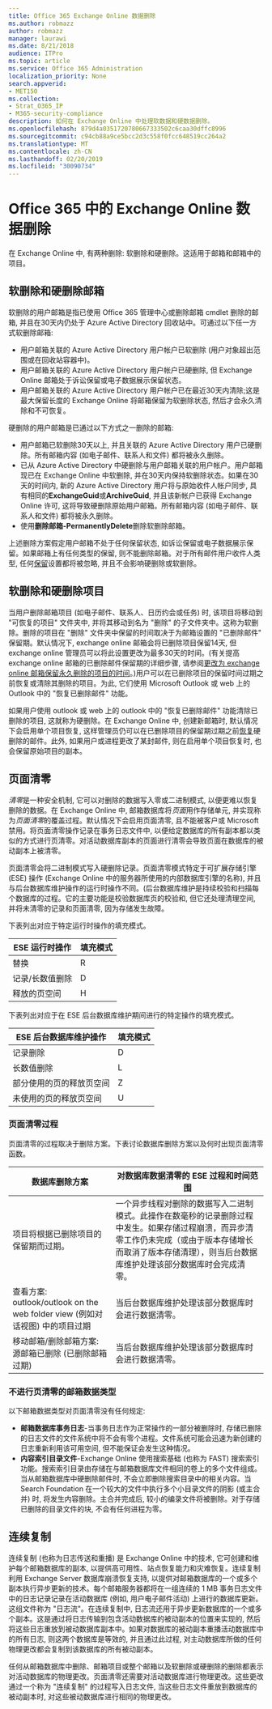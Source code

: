 ```yaml
---
title: Office 365 Exchange Online 数据删除
ms.author: robmazz
author: robmazz
manager: laurawi
ms.date: 8/21/2018
audience: ITPro
ms.topic: article
ms.service: Office 365 Administration
localization_priority: None
search.appverid:
- MET150
ms.collection:
- Strat_O365_IP
- M365-security-compliance
description: 如何在 Exchange Online 中处理软数据和硬数据删除。
ms.openlocfilehash: 879d4a0351720780667333502c6caa30dffc8996
ms.sourcegitcommit: c94cb88a9ce5bcc2d3c558f0fcc648519cc264a2
ms.translationtype: MT
ms.contentlocale: zh-CN
ms.lasthandoff: 02/20/2019
ms.locfileid: "30090734"
---
```

# <a name="exchange-online-data-deletion-in-office-365"></a>Office 365 中的 Exchange Online 数据删除
在 Exchange Online 中, 有两种删除: 软删除和硬删除。这适用于邮箱和邮箱中的项目。

## <a name="soft-deleted-and-hard-deleted-mailboxes"></a>软删除和硬删除邮箱
软删除的用户邮箱是指已使用 Office 365 管理中心或删除邮箱 cmdlet 删除的邮箱, 并且在30天内仍处于 Azure Active Directory 回收站中。可通过以下任一方式软删除邮箱:
- 用户邮箱关联的 Azure Active Directory 用户帐户已软删除 (用户对象超出范围或在回收站容器中)。
- 用户邮箱关联的 Azure Active Directory 用户帐户已硬删除, 但 Exchange Online 邮箱处于诉讼保留或电子数据展示保留状态。
- 用户邮箱关联的 Azure Active Directory 用户帐户已在最近30天内清除;这是最大保留长度的 Exchange Online 将邮箱保留为软删除状态, 然后才会永久清除和不可恢复。

硬删除的用户邮箱是已通过以下方式之一删除的邮箱:
- 用户邮箱已软删除30天以上, 并且关联的 Azure Active Directory 用户已硬删除。所有邮箱内容 (如电子邮件、联系人和文件) 都将被永久删除。
- 已从 Azure Active Directory 中硬删除与用户邮箱关联的用户帐户。用户邮箱现已在 Exchange Online 中软删除, 并在30天内保持软删除状态。如果在30天的时间内, 新的 Azure Active Directory 用户将与原始收件人帐户同步, 具有相同的**ExchangeGuid**或**ArchiveGuid**, 并且该新帐户已获得 Exchange Online 许可, 这将导致硬删除原始用户邮箱。所有邮箱内容 (如电子邮件、联系人和文件) 都将被永久删除。
- 使用**删除邮箱-PermanentlyDelete**删除软删除邮箱。

上述删除方案假定用户邮箱不处于任何保留状态, 如诉讼保留或电子数据展示保留。如果邮箱上有任何类型的保留, 则不能删除邮箱。对于所有邮件用户收件人类型, 任何[保留](https://support.office.com/article/manage-legal-investigations-in-office-365-2e5fbe9f-ee4d-4178-8ff8-4356bc1b168e?ui=en-US&rs=en-US&ad=US)设置都将被忽略, 并且不会影响硬删除或软删除。

## <a name="soft-deleted-and-hard-deleted-items"></a>软删除和硬删除项目
当用户删除邮箱项目 (如电子邮件、联系人、日历约会或任务) 时, 该项目将移动到 "可恢复的项目" 文件夹中, 并将其移动到名为 "删除" 的子文件夹中。这称为软删除。删除的项目在 "删除" 文件夹中保留的时间取决于为邮箱设置的 "已删除邮件" 保留期。默认情况下, exchange online 邮箱会将已删除项目保留14天, 但 exchange online 管理员可以将此设置更改为最多30天的时间。(有关提高 exchange online 邮箱的已删除邮件保留期的详细步骤, 请参阅[更改为 exchange online 邮箱保留永久删除的项目的时间](https://docs.microsoft.com/exchange/recipients-in-exchange-online/manage-user-mailboxes/change-deleted-item-retention)。)用户可以在已删除项目的保留时间过期之前恢复或清除其删除的项目。为此, 它们使用 Microsoft Outlook 或 web 上的 Outlook 中的 "恢复已删除邮件" 功能。

如果用户使用 outlook 或 web 上的 outlook 中的 "恢复已删除邮件" 功能清除已删除的项目, 这就称为硬删除。在 Exchange Online 中, 创建新邮箱时, 默认情况下会启用单个项目恢复, 这样管理员仍可以在已删除项目的保留期过期之前[恢复](https://docs.microsoft.com/Exchange/recipients/user-mailboxes/recover-deleted-messages)硬删除的邮件。此外, 如果用户或进程更改了某封邮件, 则在启用单个项目恢复时, 也会保留原始项目的副本。

## <a name="page-zeroing"></a>页面清零
*清零*是一种安全机制, 它可以对删除的数据写入零或二进制模式, 以便更难以恢复删除的数据。在 Exchange Online 中, 邮箱数据库将*页面*用作存储单元, 并实现称为*页面清零*的覆盖过程。默认情况下会启用页面清零, 且不能被客户或 Microsoft 禁用。将页面清零操作记录在事务日志文件中, 以便给定数据库的所有副本都以类似的方式进行页清零。对活动数据库副本的页面进行清零会导致页面在数据库的被动副本上被清零。

页面清零会将二进制模式写入硬删除记录。页面清零模式特定于可扩展存储引擎 (ESE) 操作 (Exchange Online 中的服务器所使用的内部数据库引擎的名称), 并且与后台数据库维护操作的运行时操作不同。(后台数据库维护是持续校验和扫描每个数据库的过程。它的主要功能是校验数据库页的校验和, 但它还处理清理空间, 并将未清零的记录和页面清零, 因为存储发生故障。

下表列出对应于特定运行时操作的填充模式。

| ESE 运行时操作   | 填充模式 |
|--------------------------|--------------|
| 替换                  | R            |
| 记录/长数值删除 | D            |
| 释放的页空间         | H            |


下表列出对应于在 ESE 后台数据库维护期间进行的特定操作的填充模式。

| ESE 后台数据库维护操作 | 填充模式 |
|-----------------------------------------------|--------------|
| 记录删除                                 | D            |
| 长数值删除                             | L            |
| 部分使用的页的释放页空间       | Z            |
| 未使用的页的释放页空间               | U            |


### <a name="page-zeroing-process"></a>页面清零过程
页面清零的过程取决于删除方案。下表讨论数据库删除方案以及何时出现页面清零函数。

| 数据库删除方案 | 对数据库数据清零的 ESE 过程和时间范围 |
|-----------------------------------------------------------------------------------------------------------------|-------------------------------------------------------------------------------------------------------------------------------------------------------------------------------------------------------------------------------------------------------------------------------------------------------------------------------------------------------------------------------------------------------|
| 项目将根据已删除项目的保留期而过期。 | 一个异步线程对删除的数据写入二进制模式。此操作在数毫秒的记录删除过程中发生。如果存储过程崩溃，而异步清零工作仍未完成（或由于版本存储增长而取消了版本存储清理），则当后台数据库维护处理该部分数据库时会完成清零。 |
| 查看方案: outlook/outlook on the web folder view (例如对话视图) 中的项目过期 | 当后台数据库维护处理该部分数据库时会进行数据清零。 |
| 移动邮箱/删除邮箱方案: 源邮箱已删除 (已删除邮箱过期) | 当后台数据库维护处理该部分数据库时会进行数据清零。 |

### <a name="mailbox-data-types-without-page-zeroing"></a>不进行页清零的邮箱数据类型
以下邮箱数据类型对页面清零没有任何规定:
- **邮箱数据库事务日志**-当事务日志作为正常操作的一部分被删除时, 存储已删除的日志文件的文件系统中将不会有零个进程。文件系统可能会迅速为新创建的日志重新利用该可用空间, 但不能保证会发生这种情况。
- **内容索引目录文件**-Exchange Online 使用搜索基础 (也称为 FAST) 搜索索引功能。搜索索引目录由存储在与邮箱数据库文件相同的卷上的多个文件组成。当从邮箱数据库中硬删除邮件时, 不会立即删除搜索目录中的相关内容。当 Search Foundation 在一个较大的文件中执行多个小目录文件的阴影 (或主合并) 时, 将发生内容删除。主合并完成后, 较小的编录文件将被删除。对于存储已删除的目录文件的块, 不会有任何进程为零。

## <a name="continuous-replication"></a>连续复制
连续复制 (也称为日志传送和重播) 是 Exchange Online 中的技术, 它可创建和维护每个邮箱数据库的副本, 以提供高可用性、站点恢复能力和灾难恢复。连续复制利用 Exchange Server 数据库崩溃恢复支持, 以提供对邮箱数据库的一个或多个副本执行异步更新的技术。每个邮箱服务器都将在一组连续的 1 MB 事务日志文件中的日志记录记录在活动数据库 (例如, 用户电子邮件活动) 上进行的数据库更新。这组文件称为 "日志流"。在连续复制中, 日志流还用于异步更新数据库的一个或多个副本。这是通过将日志传输到包含活动数据库的被动副本的位置来实现的, 然后将这些日志重放到被动数据库副本中。如果对数据库的被动副本重播活动数据库中的所有日志, 则这两个数据库是等效的, 并且通过此过程, 对主动数据库所做的任何物理更改都会复制到该数据库的所有被动副本。

任何从邮箱数据库中删除、邮箱项目或整个邮箱以及软删除或硬删除的删除都表示对活动数据库的物理更改。页面清零还需要对活动数据库进行物理更改。这些更改通过一个称为 "连续复制" 的过程写入日志文件, 当这些日志文件重放到数据库的被动副本时, 对这些被动数据库进行相同的物理更改。